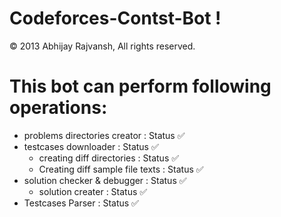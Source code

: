 # Codeforces-Contst-Bot !

© 2013 Abhijay Rajvansh, All rights reserved.

# This bot can perform following operations:

- problems directories creator         : Status ✅
- testcases downloader                 : Status ✅
    - creating diff directories        : Status ✅
    - Creating diff sample file texts  : Status ✅
- solution checker & debugger          : Status ✅
    - solution creater                 : Status ✅
- Testcases Parser                     : Status ✅